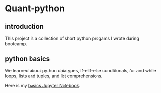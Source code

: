 # Quant-python

## introduction
This project is a collection of short python progams I wrote during bootcamp.

## python basics
We learned about python datatypes, if-elif-else conditionals, for and while loops, lists and tuples, and list comprehensions.

Here is my [basics Jupyter Notebook](https://github.com/pbenson/Quant-python/blob/master/python-basics-notebook.ipynb).
